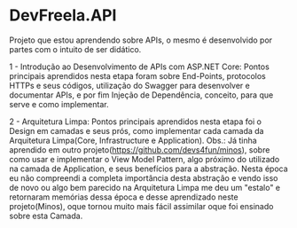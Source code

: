 # DevFreela.API
Projeto que estou aprendendo sobre APIs, o mesmo é desenvolvido por partes com o intuito de ser didático.

1 - Introdução ao Desenvolvimento de APIs com ASP.NET Core:
  Pontos principais aprendidos nesta etapa foram sobre End-Points, protocolos HTTPs e seus códigos, utilização do Swagger para desenvolver e documentar APIs, e 
  por fim Injeção de Dependência, conceito, para que serve e como implementar.

2 - Arquitetura Limpa:
  Pontos principais aprendidos nesta etapa foi o Design em camadas e seus prós, como implementar cada camada da Arquitetura Limpa(Core, Infrastructure e Application).
  Obs.: Já tinha aprendido em outro projeto(https://github.com/devs4fun/minos), sobre como usar e implementar o View Model Pattern, 
        algo próximo do utilizado na camada de Application, e seus benefícios para a abstração. Nesta época eu não compreendi a completa importância desta abstração e
        vendo isso de novo ou algo bem parecido na Arquitetura Limpa me deu um "estalo" e retornaram memórias dessa época e desse aprendizado neste projeto(Minos), oque
        tornou muito mais fácil assimilar oque foi ensinado sobre esta Camada.
